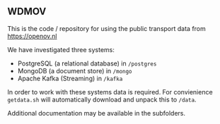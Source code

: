 WDMOV
-----

This is the code / repository for using the public transport data from https://openov.nl

We have investigated three systems: 
 - PostgreSQL (a relational database) in `/postgres`
 - MongoDB (a document store) in `/mongo`
 - Apache Kafka (Streaming) in `/kafka`

In order to work with these systems data is required.
For convienience `getdata.sh` will automatically download and unpack this to `/data`.

Additional documentation may be available in the subfolders.
